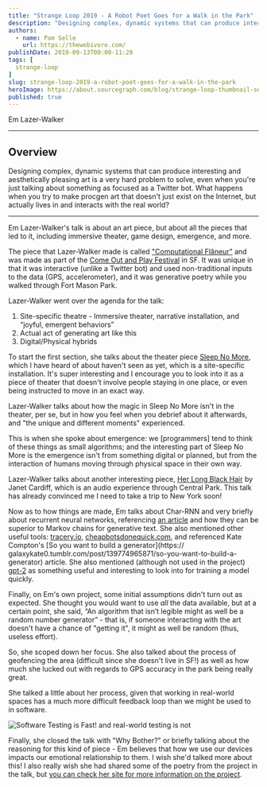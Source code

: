 ```yaml
---
title: "Strange Loop 2019 - A Robot Poet Goes for a Walk in the Park"
description: "Designing complex, dynamic systems that can produce interesting and aesthetically pleasing art is a very hard problem to solve, even when you're just talking about something as focused as a Twitter bot. What happens when you try to make procgen art that doesn't just exist on the Internet, but actually lives in and interacts with the real world?"
authors:
  - name: Pam Selle
    url: https://thewebivore.com/
publishDate: 2019-09-13T00:00-11:20
tags: [
  strange-loop
]
slug: strange-loop-2019-a-robot-poet-goes-for-a-walk-in-the-park
heroImage: https://about.sourcegraph.com/blog/strange-loop-thumbnail-square-v2.jpg
published: true
---
```


<div className="container p-0 liveblog-presenters d-flex w-100 text-center">
  <div className="row m-0 w-100">
      <p className=" mr-12 m-0 w-100">
        <span className="liveblog-presenters__name">Em Lazer-Walker</span>
        <a href="https://twitter.com/lazerwalker" title="Twitter"><i className="fa fa-twitter pr-2"></i></a>
        <a href="https://github.com/lazerwalker" title="GitHub"><i className="fa fa-github pr-2"></i></a>
        <a href="https://lazerwalker.com" title="Speaker's site"><i className="fa fa-globe pr-2"></i></a>
      </p>
  </div>
</div>

---

## Overview

Designing complex, dynamic systems that can produce interesting and aesthetically pleasing art is a very hard problem to solve, even when you're just talking about something as focused as a Twitter bot. What happens when you try to make procgen art that doesn't just exist on the Internet, but actually lives in and interacts with the real world?

---

Em Lazer-Walker's talk is about an art piece, but about all the pieces that led to it,
including immersive theater, game design, emergence, and more.

The piece that Lazer-Walker made is called ["Computational Flâneur"](https://lazerwalker.com/flaneur.html)
and was made as part of the <a href="">Come Out and Play
Festival</a> in SF. It was unique in that it was interactive (unlike a Twitter bot) and used
non-traditional inputs to the data (GPS, accelerometer), and it was generative poetry while
you walked through Fort Mason Park.

Lazer-Walker went over the agenda for the talk:

1. Site-specific theatre - Immersive theater, narrative installation, and “joyful, emergent behaviors”
2. Actual act of generating art like this
3. Digital/Physical hybrids

To start the first section, she talks about the theater piece <a href="https://mckittrickhotel.com/sleep-no-more/">Sleep No More</a>, which I have heard of about haven't
seen as yet, which is a site-specific installation. It's super interesting and I encourage you to look into it
as a piece of theater that doesn't involve people staying in one place, or even being instructed to move in an exact way.

Lazer-Walker talks about how the magic in Sleep No More isn't in the theater, per se, but in how you feel
when you debrief about it afterwards, and "the unique and different moments" experienced.

This is when she spoke about emergence: we [programmers] tend to think of these things as small algorithms; and
the interesting part of Sleep No More is the emergence isn't from something digital or planned, but from the
interaction of humans moving through physical space in their own way.

Lazer-Walker talks about another interesting piece,
<a href="https://soundcloud.com/incredibleworksofart/sets/janet-cardiff">Her Long Black Hair</a> by Janet Cardiff, which is
an audio experience through Central Park. This talk has already convinced me I need to take a trip to New York soon!

Now as to how things are made, Em talks about Char-RNN and very briefly about recurrent neural networks,
referencing [an article](http://karpathy.github.io/2015/05/21/rnn-effectiveness/) and how they can be superior to Markov chains
for generative text. She also mentioned other useful tools: [tracery.io](http://tracery.io),
[cheapbotsdonequick.com](https://cheapbotsdonequick.com), and referenced Kate Compton's [So you want to build a generator](https://
galaxykate0.tumblr.com/post/139774965871/so-you-want-to-build-a-generator) article. She also mentioned (although not used in
the project) [gpt-2](https://github.com/openai/gpt-2) as something useful and interesting to look into for training
a model quickly.

Finally, on Em's own project, some initial assumptions didn't turn out as expected.
She thought you would want to use _all_ the data available, but at a certain point, she said,
“An algorithm that isn’t legible might as well be a random number generator” - that is, if someone
interacting with the art doesn't have a chance of "getting it", it might as well be random (thus, useless effort).

So, she scoped down her focus. She also talked about the process of geofencing the area (difficult since she
doesn't live in SF!) as well as how much she lucked out with regards to GPS accuracy in the park being really great.

She talked a little about her process, given that working in real-world spaces has a much more difficult feedback
loop than we might be used to in software.

![Software Testing is Fast! and real-world testing is not](/blog/strange-loop-2019/robot-walk.jpg)

Finally, she closed the talk with "Why Bother?" or briefly talking about the reasoning for this kind of piece -
Em believes that how we use our devices impacts our emotional relationship to them. I wish she'd talked more about this!
I also really wish she had shared some of the poetry from the project in the talk, but [you can check her
site for more information on the project](https://lazerwalker.com/flaneur.html).
